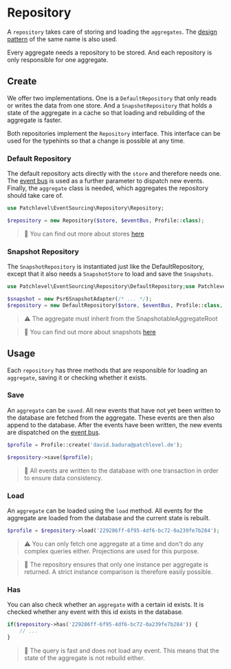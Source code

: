 # Repository

A `repository` takes care of storing and loading the `aggregates`.
The [design pattern](https://martinfowler.com/eaaCatalog/repository.html) of the same name is also used.

Every aggregate needs a repository to be stored. 
And each repository is only responsible for one aggregate.

## Create

We offer two implementations. One is a `DefaultRepository` that only reads or writes the data from one store. 
And a `SnapshotRepository` that holds a state of the aggregate in a cache 
so that loading and rebuilding of the aggregate is faster.

Both repositories implement the `Repository` interface. 
This interface can be used for the typehints so that a change is possible at any time.

### Default Repository

The default repository acts directly with the `store` and therefore needs one.
The [event bus](./event_bus.md) is used as a further parameter to dispatch new events.
Finally, the `aggregate` class is needed, which aggregates the repository should take care of.

```php
use Patchlevel\EventSourcing\Repository\Repository;

$repository = new Repository($store, $eventBus, Profile::class);
```

> :book: You can find out more about stores [here](./store.md)

### Snapshot Repository

The `SnapshotRepository` is instantiated just like the DefaultRepository, 
except that it also needs a `SnapshotStore` to load and save the `Snapshots`.

```php
use Patchlevel\EventSourcing\Repository\DefaultRepository;use Patchlevel\EventSourcing\Snapshot\Adapter\Psr6SnapshotAdapter;

$snapshot = new Psr6SnapshotAdapter(/* ... */);
$repository = new DefaultRepository($store, $eventBus, Profile::class, $snapshot);
```

> :warning: The aggregate must inherit from the SnapshotableAggregateRoot

> :book: You can find out more about snapshots [here](./snapshots.md)

## Usage

Each `repository` has three methods that are responsible for loading an `aggregate`, 
saving it or checking whether it exists.

### Save

An `aggregate` can be `saved`. 
All new events that have not yet been written to the database are fetched from the aggregate. 
These events are then also append to the database. 
After the events have been written, 
the new events are dispatched on the [event bus](./event_bus.md).

```php
$profile = Profile::create('david.badura@patchlevel.de');

$repository->save($profile);
```

> :book: All events are written to the database with one transaction in order to ensure data consistency.

### Load

An `aggregate` can be loaded using the `load` method. 
All events for the aggregate are loaded from the database and the current state is rebuilt.

```php
$profile = $repository->load('229286ff-6f95-4df6-bc72-0a239fe7b284');
```

> :warning: You can only fetch one aggregate at a time and don't do any complex queries either. 
> Projections are used for this purpose.

> :book: The repository ensures that only one instance per aggregate is returned. 
> A strict instance comparison is therefore easily possible.

### Has

You can also check whether an `aggregate` with a certain id exists. 
It is checked whether any event with this id exists in the database.

```php
if($repository->has('229286ff-6f95-4df6-bc72-0a239fe7b284')) {
    // ...
}
```

> :book: The query is fast and does not load any event. 
> This means that the state of the aggregate is not rebuild either.